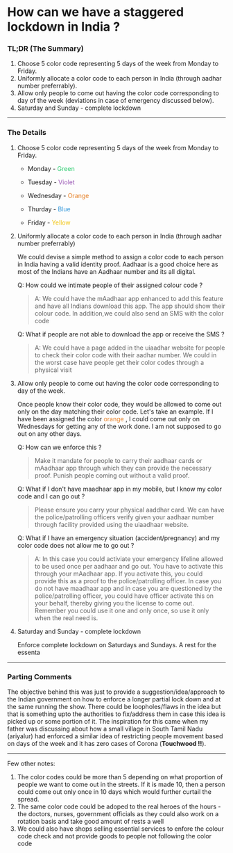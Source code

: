 # How can we have a staggered lockdown in India ?

### TL;DR (The Summary)

1. Choose 5 color code representing 5 days of the week from Monday to Friday.
2. Uniformly allocate a color code to each person in India (through aadhar number preferrably).
3. Allow only people to come out having the color code corresponding to day of the week (deviations in case of emergency discussed below).
4. Saturday and Sunday - complete lockdown

---

### The Details

1. Choose 5 color code representing 5 days of the week from Monday to Friday.

   - Monday - <span style="color:#2ecc71"> Green </span>

   - Tuesday - <span style="color:#9b59b6"> Violet </span>

   - Wednesday - <span style="color:#e67e22"> Orange </span>

   - Thurday - <span style="color:#3498db"> Blue </span>

   - Friday - <span style="color:#f1c40f"> Yellow </span>

2. Uniformly allocate a color code to each person in India (through aadhar number preferrably)

   We could devise a simple method to assign a color code to each person in India having a valid identity proof. Aadhaar is a good choice here as most of the Indians have an Aadhaar number and its all digital.

   Q: How could we intimate people of their assigned colour code ?

   > A: We could have the mAadhaar app enhanced to add this feature and have all Indians download this app. The app should show their colour code. In addition,we could also send an SMS with the color code

   Q: What if people are not able to download the app or receive the SMS ?

   > A: We could have a page added in the uiaadhar website for people to check their color code with their aadhar number. We could in the worst case have people get their color codes through a physical visit

3. Allow only people to come out having the color code corresponding to day of the week.

   Once people know their color code, they would be allowed to come out only on the day matching their color code. Let's take an example. If I have been assigned the color <span style="color:#e67e22"> orange </span>, I could come out only on Wednesdays for getting any of the work done. I am not supposed to go out on any other days.

   Q: How can we enforce this ?

   > Make it mandate for people to carry their aadhaar cards or mAadhaar app through which they can provide the necessary proof. Punish people coming out without a valid proof.

   Q: What if I don't have maadhaar app in my mobile, but I know my color code and I can go out ?

   > Please ensure you carry your physical aaddhar card. We can have the police/patrolling officers verify given your aadhaar number through facility provided using the uiaadhaar website.

   Q: What if I have an emergency situation (accident/pregnancy) and my color code does not allow me to go out ?

   > A: In this case you could activiate your emergency lifeline allowed to be used once per aadhaar and go out. You have to activate this through your mAadhaar app. If you activate this, you could provide this as a proof to the police/patrolling officer. In case you do not have maadhaar app and in case you are questioned by the police/patrolling officer, you could have officer activate this on your behalf, thereby giving you the license to come out. Remember you could use it one and only once, so use it only when the real need is.

4) Saturday and Sunday - complete lockdown


    Enforce complete lockdown on Saturdays and Sundays. A rest for the essenta

---

### Parting Comments

The objective behind this was just to provide a suggestion/idea/approach to the Indian government on how to enforce a longer partial lock down and at the same running the show. There could be loopholes/flaws in the idea but that is something upto the authorities to fix/address them in case this idea is picked up or some portion of it. The inspiration for this came when my father was discussing about how a small village in South Tamil Nadu (ariyalur) had enforced a similar idea of restricting people movement based on days of the week and it has zero cases of Corona (**Touchwood !!**).

---

Few other notes:

1. The color codes could be more than 5 depending on what proportion of people we want to come out in the streets. If it is made 10, then a person could come out only once in 10 days which would further curtail the spread.
2. The same color code could be adoped to the real heroes of the hours - the doctors, nurses, government officials as they could also work on a rotation basis and take good amount of rests a well
3. We could also have shops selling essential services to enfore the colour code check and not provide goods to people not following the color code
